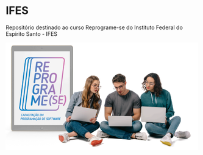 # IFES
Repositório destinado ao curso Reprograme-se do Instituto Federal do Espirito Santo - IFES

![Reprograme-se](https://github.com/viniciusperdigao/ifes/blob/main/reprograme.png?raw=true)
